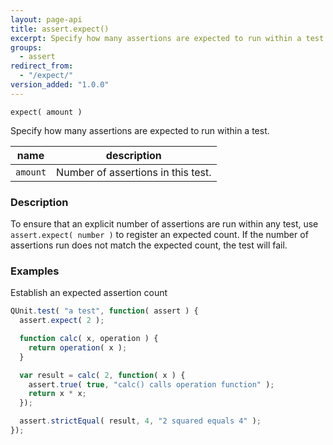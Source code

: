 ```yaml
---
layout: page-api
title: assert.expect()
excerpt: Specify how many assertions are expected to run within a test.
groups:
  - assert
redirect_from:
  - "/expect/"
version_added: "1.0.0"
---
```


`expect( amount )`

Specify how many assertions are expected to run within a test.

| name | description |
|------|-------------|
| `amount` | Number of assertions in this test. |

### Description

To ensure that an explicit number of assertions are run within any test, use `assert.expect( number )` to register an expected count. If the number of assertions run does not match the expected count, the test will fail.

### Examples

Establish an expected assertion count

```js
QUnit.test( "a test", function( assert ) {
  assert.expect( 2 );

  function calc( x, operation ) {
    return operation( x );
  }

  var result = calc( 2, function( x ) {
    assert.true( true, "calc() calls operation function" );
    return x * x;
  });

  assert.strictEqual( result, 4, "2 squared equals 4" );
});
```
